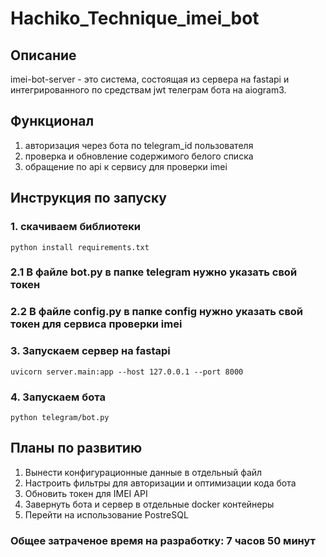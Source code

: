 # Hachiko_Technique_imei_bot

## Описание

imei-bot-server - это система, состоящая из сервера на fastapi и интегрированного по средствам jwt телеграм бота на aiogram3. 

## Функционал
 
1. авторизация через бота по telegram_id пользователя
2. проверка и обновление содержимого белого списка
3. обращение по api к сервису для проверки imei

## Инструкция по запуску

### 1. скачиваем библиотеки
```
python install requirements.txt
```
### 2.1 В файле bot.py в папке telegram нужно указать свой токен
### 2.2 В файле config.py в папке config нужно указать свой токен для сервиса проверки imei

### 3. Запускаем сервер на fastapi
```
uvicorn server.main:app --host 127.0.0.1 --port 8000  
```
### 4. Запускаем бота
```
python telegram/bot.py
```

## Планы по развитию
1. Вынести конфигурационные данные в отдельный файл
2. Настроить фильтры для авторизации и оптимизации кода бота
3. Обновить токен для IMEI API
4. Завернуть бота и сервер в отдельные docker контейнеры
5. Перейти на использование PostreSQL

### Общее затраченое время на разработку: 7 часов 50 минут
